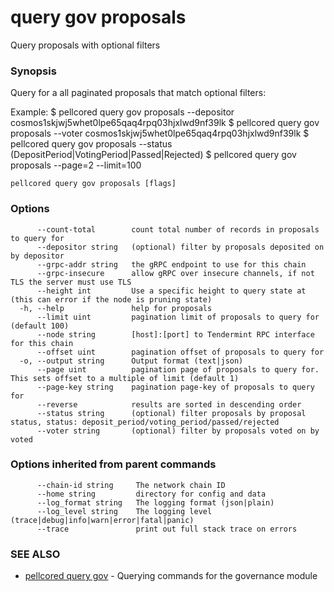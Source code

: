 # query gov proposals

Query proposals with optional filters

### Synopsis

Query for a all paginated proposals that match optional filters:

Example:
$ pellcored query gov proposals --depositor cosmos1skjwj5whet0lpe65qaq4rpq03hjxlwd9nf39lk
$ pellcored query gov proposals --voter cosmos1skjwj5whet0lpe65qaq4rpq03hjxlwd9nf39lk
$ pellcored query gov proposals --status (DepositPeriod|VotingPeriod|Passed|Rejected)
$ pellcored query gov proposals --page=2 --limit=100

```
pellcored query gov proposals [flags]
```

### Options

```
      --count-total        count total number of records in proposals to query for
      --depositor string   (optional) filter by proposals deposited on by depositor
      --grpc-addr string   the gRPC endpoint to use for this chain
      --grpc-insecure      allow gRPC over insecure channels, if not TLS the server must use TLS
      --height int         Use a specific height to query state at (this can error if the node is pruning state)
  -h, --help               help for proposals
      --limit uint         pagination limit of proposals to query for (default 100)
      --node string        [host]:[port] to Tendermint RPC interface for this chain 
      --offset uint        pagination offset of proposals to query for
  -o, --output string      Output format (text|json) 
      --page uint          pagination page of proposals to query for. This sets offset to a multiple of limit (default 1)
      --page-key string    pagination page-key of proposals to query for
      --reverse            results are sorted in descending order
      --status string      (optional) filter proposals by proposal status, status: deposit_period/voting_period/passed/rejected
      --voter string       (optional) filter by proposals voted on by voted
```

### Options inherited from parent commands

```
      --chain-id string     The network chain ID
      --home string         directory for config and data 
      --log_format string   The logging format (json|plain) 
      --log_level string    The logging level (trace|debug|info|warn|error|fatal|panic) 
      --trace               print out full stack trace on errors
```

### SEE ALSO

* [pellcored query gov](pellcored_query_gov.md)	 - Querying commands for the governance module

